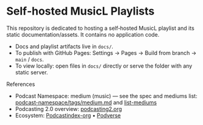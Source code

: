 # Self‑hosted MusicL Playlists

This repository is dedicated to hosting a self‑hosted MusicL playlist and its static documentation/assets. It contains no application code.

- Docs and playlist artifacts live in `docs/`.
- To publish with GitHub Pages: Settings → Pages → Build from branch → `main` / `docs`.
- To view locally: open files in `docs/` directly or serve the folder with any static server.

References
- Podcast Namespace: medium (music) — see the spec and mediums list: [podcast-namespace/tags/medium.md](https://github.com/Podcastindex-org/podcast-namespace/blob/main/docs/tags/medium.md) and [list-mediums](https://github.com/Podcastindex-org/podcast-namespace/blob/main/docs/tags/medium.md#list-mediums)
- Podcasting 2.0 overview: [podcasting2.org](https://podcasting2.org/)
- Ecosystem: [Podcastindex-org](https://github.com/Podcastindex-org) • [Podverse](https://github.com/podverse)